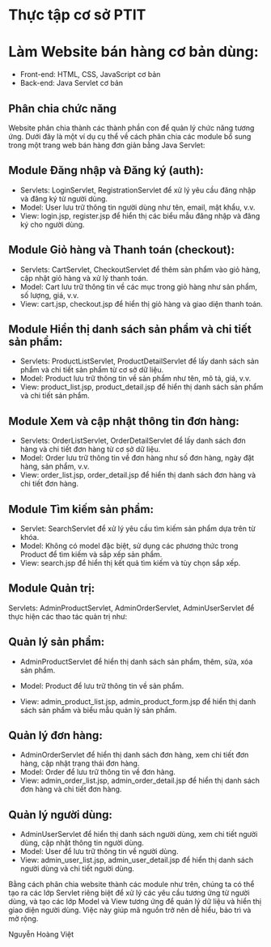# Thực tập cơ sở PTIT
# Làm Website bán hàng cơ bản dùng:

 - Front-end: HTML, CSS, JavaScript cơ bản 
 - Back-end: Java Servlet cơ bản
 
## Phân chia chức năng

Website phân chia thành các thành phần con để quản lý chức năng tương ứng. Dưới đây là một ví dụ cụ thể về cách phân chia các module bổ sung trong một trang web bán hàng đơn giản bằng Java Servlet:

## Module Đăng nhập và Đăng ký (auth):

- Servlets: LoginServlet, RegistrationServlet để xử lý yêu cầu đăng nhập và đăng ký từ người dùng.
- Model: User lưu trữ thông tin người dùng như tên, email, mật khẩu, v.v.
- View: login.jsp, register.jsp để hiển thị các biểu mẫu đăng nhập và đăng ký cho người dùng.

## Module Giỏ hàng và Thanh toán (checkout):

- Servlets: CartServlet, CheckoutServlet để thêm sản phẩm vào giỏ hàng, cập nhật giỏ hàng và xử lý thanh toán.
- Model: Cart lưu trữ thông tin về các mục trong giỏ hàng như sản phẩm, số lượng, giá, v.v.
- View: cart.jsp, checkout.jsp để hiển thị giỏ hàng và giao diện thanh toán.

## Module Hiển thị danh sách sản phẩm và chi tiết sản phẩm:

- Servlets: ProductListServlet, ProductDetailServlet để lấy danh sách sản phẩm và chi tiết sản phẩm từ cơ sở dữ liệu.
- Model: Product lưu trữ thông tin về sản phẩm như tên, mô tả, giá, v.v.
- View: product\_list.jsp, product\_detail.jsp để hiển thị danh sách sản phẩm và chi tiết sản phẩm.

## Module Xem và cập nhật thông tin đơn hàng:

- Servlets: OrderListServlet, OrderDetailServlet để lấy danh sách đơn hàng và chi tiết đơn hàng từ cơ sở dữ liệu.
- Model: Order lưu trữ thông tin về đơn hàng như số đơn hàng, ngày đặt hàng, sản phẩm, v.v.
- View: order\_list.jsp, order\_detail.jsp để hiển thị danh sách đơn hàng và chi tiết đơn hàng.

## Module Tìm kiếm sản phẩm:

- Servlet: SearchServlet để xử lý yêu cầu tìm kiếm sản phẩm dựa trên từ khóa.
- Model: Không có model đặc biệt, sử dụng các phương thức trong Product để tìm kiếm và sắp xếp sản phẩm.
- View: search.jsp để hiển thị kết quả tìm kiếm và tùy chọn sắp xếp.

## **Module Quản trị:**

Servlets: AdminProductServlet, AdminOrderServlet, AdminUserServlet để thực hiện các thao tác quản trị như:

## Quản lý sản phẩm:

- AdminProductServlet để hiển thị danh sách sản phẩm, thêm, sửa, xóa sản phẩm.
- Model: Product để lưu trữ thông tin về sản phẩm.

- View: admin\_product\_list.jsp, admin\_product\_form.jsp để hiển thị danh sách sản phẩm và biểu mẫu quản lý sản phẩm.

## Quản lý đơn hàng:

- AdminOrderServlet để hiển thị danh sách đơn hàng, xem chi tiết đơn hàng, cập nhật trạng thái đơn hàng.
- Model: Order để lưu trữ thông tin về đơn hàng.
- View: admin\_order\_list.jsp, admin\_order\_detail.jsp để hiển thị danh sách đơn hàng và chi tiết đơn hàng.

## Quản lý người dùng:

- AdminUserServlet để hiển thị danh sách người dùng, xem chi tiết người dùng, cập nhật thông tin người dùng.
- Model: User để lưu trữ thông tin về người dùng.
- View: admin\_user\_list.jsp, admin\_user\_detail.jsp để hiển thị danh sách người dùng và chi tiết người dùng.

Bằng cách phân chia website thành các module như trên, chúng ta có thể tạo ra các lớp Servlet riêng biệt để xử lý các yêu cầu tương ứng từ người dùng, và tạo các lớp Model và View tương ứng để quản lý dữ liệu và hiển thị giao diện người dùng. Việc này giúp mã nguồn trở nên dễ hiểu, bảo trì và mở rộng.

Nguyễn Hoàng Việt
